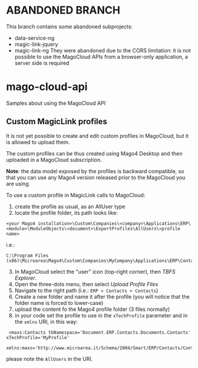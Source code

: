 # ABANDONED BRANCH
This branch contains some abandoned subprojects:
* data-service-ng
* magic-link-jquery
* magic-link-ng
They were abandoned due to the CORS limitation: it is not possible to use the MagoCloud APIs from a browser-only application, a server side is required 

# mago-cloud-api
Samples about using the MagoCloud API

## Custom MagicLink profiles
It is not yet possible to create and edit custom profiles in MagoCloud, but it is allowed to upload them.

The custom profiles can be thus created using Mago4 Desktop and then uploaded in a MagoCloud subscription.

**Note**: the data model exposed by the profiles is backward compatible, so that you can use any Mago4 version released prior to the MagoCloud you are using.

To use a custom profile in MagicLink calls to MagoCloud:
1. create the profile as usual, as an AllUser type
1. locate the profile folder, its path looks like:
```
<your Mago4 installation>\Custom\Companies\<company>\Applications\ERP\<module>\ModuleObjects\<document>\ExportProfiles\AllUsers\<profile name>
```
i.e.: 
```
C:\Program Files (x86)\Microarea\Mago4\Custom\Companies\MyCompany\Applications\ERP\Contacts\ModuleObjects\Contacts\ExportProfiles\AllUsers\MyProfile
```
3. In MagoCloud select the "user" icon (top-right corner), then *TBFS Explorer*.
3. Open the three-dots menu, then select *Upload Profile Files*
3. Navigate to the right path (i.e.: `ERP > Contacts > Contacts`)
3. Create a new folder and name it after the profile (you will notice that the folder name is forced to lower-case)
3. upload the content fo the Mago4 profile folder (3 files normally)
3. in your code set the profile to use in the `xTechProfile` parameter and in the `xmlns` URI, in this way:
```
 <maxs:Contacts tbNamespace='Document.ERP.Contacts.Documents.Contacts' xTechProfile='MyProfile'    
      xmlns:maxs='http://www.microarea.it/Schema/2004/Smart/ERP/Contacts/Contacts/AllUsers/MyProfile.xsd'>
 ```
 please note the `AllUsers` in the URI.

